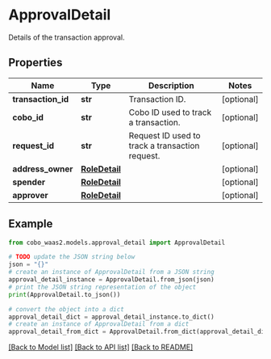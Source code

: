 # ApprovalDetail

Details of the transaction approval.

## Properties

Name | Type | Description | Notes
------------ | ------------- | ------------- | -------------
**transaction_id** | **str** | Transaction ID. | [optional] 
**cobo_id** | **str** | Cobo ID used to track a transaction. | [optional] 
**request_id** | **str** | Request ID used to track a transaction request. | [optional] 
**address_owner** | [**RoleDetail**](RoleDetail.md) |  | [optional] 
**spender** | [**RoleDetail**](RoleDetail.md) |  | [optional] 
**approver** | [**RoleDetail**](RoleDetail.md) |  | [optional] 

## Example

```python
from cobo_waas2.models.approval_detail import ApprovalDetail

# TODO update the JSON string below
json = "{}"
# create an instance of ApprovalDetail from a JSON string
approval_detail_instance = ApprovalDetail.from_json(json)
# print the JSON string representation of the object
print(ApprovalDetail.to_json())

# convert the object into a dict
approval_detail_dict = approval_detail_instance.to_dict()
# create an instance of ApprovalDetail from a dict
approval_detail_from_dict = ApprovalDetail.from_dict(approval_detail_dict)
```
[[Back to Model list]](../README.md#documentation-for-models) [[Back to API list]](../README.md#documentation-for-api-endpoints) [[Back to README]](../README.md)



